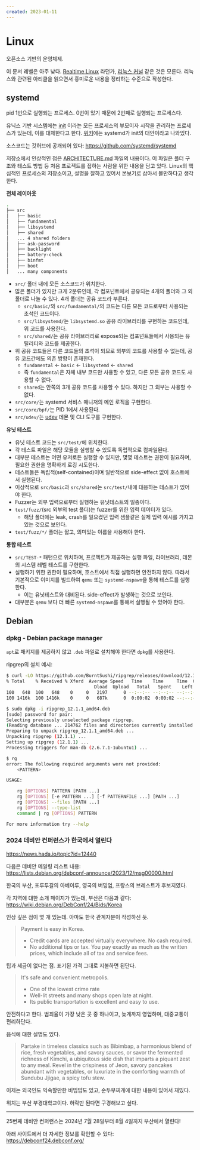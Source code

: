```yaml
---
created: 2023-01-11
---
```

# Linux

오픈소스 기반의 운영체제.

이 문서 레벨은 아주 낮다.
[Realtime Linux](https://news.hada.io/topic?id=16860) 라던가,
[리눅스 커널](https://news.hada.io/topic?id=4080) 같은 것은 모른다.
리눅스와 관련된 아티클을 읽으면서 흥미로운 내용을 정리하는 수준으로 작성한다.

## systemd

pid 1번으로 실행되는 프로세스. 0번이 있기 때문에 2번째로 실행되는 프로세스다.

유닉스 기반 시스템에는 [init](https://ko.m.wikipedia.org/wiki/Init) 이라는 모든 프로세스의 부모이자 시작을 관리하는 프로세스가 있는데, 이를 대체한다고 한다.
[위키](https://ko.m.wikipedia.org/wiki/Init)에는 systemd가 init의 대안이라고 나와있다.

소스코드는 깃허브에 공개되어 있다: https://github.com/systemd/systemd

저장소에서 인상적인 점은 [ARCHITECTURE.md](https://github.com/systemd/systemd/blob/main/docs/ARCHITECTURE.md) 파일의 내용이다.
이 파일은 폴더 구조와 테스트 방법 등 처음 프로젝트를 접하는 사람을 위한 내용을 담고 있다. Linux의 핵심적인 프로세스의 저장소이고, 설명을 잘하고 있어서 본보기로 삼아서 볼만하다고 생각한다.

**전체 레이아웃**

```bash
.
├── src
│   ├── basic
│   ├── fundamental
│   ├── libsystemd
│   ├── shared
│   ... 4 shared folders
│   ├── ask-password
│   ├── backlight
│   ├── battery-check
│   ├── binfmt
│   ├── boot
│   ... many components
```

* `src/` 폴더 내에 모든 소스코드가 위치한다.
* 많은 폴더가 있지만 크게 2분류인데, 각 컴포넌트에서 공유되는 4개의 폴더와 그 외 폴더로 나눌 수 있다. 4개 폴더는 공유 코드라 부른다.
  * `src/basic/`와 `src/fundamental/`의 코드는 다른 모든 코드로부터 사용되는 초석인 코드이다.
  * `src/libsystemd/`는 `libsystemd.so` 공유 라이브러리를 구현하는 코드인데, 위 코드를 사용한다.
  * `src/shared/`는 공유 라이브러리로 expose되는 컴포넌트들에서 사용되는 유틸리티와 코드를 제공한다.
* 위 공유 코드들은 다른 코드들의 초석이 되므로 외부의 코드를 사용할 수 없는데, 공유 코드간에도 의존 방향이 존재한다.
  * `fundamental` <- `basic` <- `libsystemd` <- `shared`
  * 즉 `fundamental`은 자체 내부 코드만 사용할 수 있고, 다른 모든 공유 코드도 사용할 수 없다.
  * `shared`는 안쪽의 3개 공유 코드를 사용할 수 있다. 하지만 그 외부는 사용할 수 없다.
* `src/core/`는 systemd 서비스 매니저의 메인 로직을 구현한다.
* `src/core/bpf/`는 PID 1에서 사용된다.
* `src/udev/`는 [udev](https://ko.wikipedia.org/wiki/Udev) 데몬 및 CLI 도구를 구현한다.

**유닛 테스트**

* 유닛 테스트 코드는 `src/test/`에 위치한다.
* 각 테스트 파일은 해당 모듈을 실행할 수 있도록 독립적으로 컴파일된다.
* 대부분 테스트는 어떤 유저로든 실행할 수 있지만, 몇몇 테스트는 권한이 필요하며, 필요한 권한을 명확하게 로깅 시도한다.
* 테스트들은 독립적(self-contained)이며 일반적으로 side-effect 없이 호스트에서 실행된다.
* 이상적으로 `src/basic`과 `src/shared`는 `src/test/`내에 대응하는 테스트가 있어야 한다.
* Fuzzer는 외부 입력으로부터 실행하는 유닛테스트의 일종이다.
* `test/fuzz/`(src 외부의 test 폴더)는 fuzzer를 위한 입력 데이터가 있다.
  * 해당 폴더에는 leak, crash를 일으켰던 입력 샘플같은 실제 입력 예시를 가지고 있는 것으로 보인다.
* `test/fuzz/*/` 폴더는 짧고, 의미있는 이름을 사용해야 한다.

**통합 테스트**

* `src/TEST-*` 패턴으로 위치하며, 프로젝트가 제공하는 실행 파일, 라이브러리, 데몬의 시스템 레벨 테스트를 구현한다.
* 실행하기 위한 권한이 필요하며, 호스트에서 직접 실행하면 안전하지 않다. 따라서 기본적으로 이미지를 빌드하여 `qemu` 또는 `systemd-nspawn`을 통해 테스트를 실행한다.
  * 이는 유닛테스트와 대비된다. side-effect가 발생하는 것으로 보인다.
* 대부분은 `qemu` 보다 더 빠른 `systemd-nspawn`를 통해서 실행될 수 있어야 한다.

## Debian

### dpkg - Debian package manager

`apt`로 패키지를 제공하지 않고 `.deb` 파일로 설치해야 한다면 `dpkg`를 사용한다.

ripgrep의 설치 예시:

```bash
$ curl -LO https://github.com/BurntSushi/ripgrep/releases/download/12.1.1/ripgrep_12.1.1_amd64.deb
% Total    % Received % Xferd  Average Speed   Time    Time     Time  Current
                                 Dload  Upload   Total   Spent    Left  Speed
100   648  100   648    0     0   2197      0 --:--:-- --:--:-- --:--:--  2204
100 1416k  100 1416k    0     0   687k      0  0:00:02  0:00:02 --:--:-- 1138k

$ sudo dpkg -i ripgrep_12.1.1_amd64.deb
[sudo] password for pair:
Selecting previously unselected package ripgrep.
(Reading database ... 214762 files and directories currently installed.)
Preparing to unpack ripgrep_12.1.1_amd64.deb ...
Unpacking ripgrep (12.1.1) ...
Setting up ripgrep (12.1.1) ...
Processing triggers for man-db (2.6.7.1-1ubuntu1) ...

$ rg
error: The following required arguments were not provided:
    <PATTERN>

USAGE:

    rg [OPTIONS] PATTERN [PATH ...]
    rg [OPTIONS] [-e PATTERN ...] [-f PATTERNFILE ...] [PATH ...]
    rg [OPTIONS] --files [PATH ...]
    rg [OPTIONS] --type-list
    command | rg [OPTIONS] PATTERN

For more information try --help
```

### 2024 데비안 컨퍼런스가 한국에서 열린다

https://news.hada.io/topic?id=12440

다음은 데비안 메일링 리스트 내용:\
https://lists.debian.org/debconf-announce/2023/12/msg00000.html

한국의 부산, 포루투갈의 아베이루, 영국의 버밍엄, 프랑스의 브레스트가 후보지였다.

각 지역에 대한 소개 페이지가 있는데, 부산은 다음과 같다:\
https://wiki.debian.org/DebConf/24/Bids/Korea

인상 깊은 점이 몇 개 있는데. 아마도 한국 관계자분이 작성하신 듯.

> Payment is easy in Korea.
> - Credit cards are accepted virtually everywhere. No cash required.
> - No additional tips or tax. You pay exactly as much as the written prices, which include all of tax and service fees.

팁과 세금이 없다는 점. 표기된 가격 그대로 지불하면 된단다.

> It's safe and convenient metropolis.
> - One of the lowest crime rate
> - Well-lit streets and many shops open late at night.
> - Its public transportation is excellent and easy to use.

안전하다고 한다. 범죄율이 가장 낮은 곳 중 하나이고, 늦게까지 영업하며, 대중교통이 편리하단다.

음식에 대한 설명도 있다.

> Partake in timeless classics such as Bibimbap, a harmonious blend of rice, fresh vegetables, and savory sauces, or savor the fermented richness of Kimchi, a ubiquitous side dish that imparts a piquant zest to any meal. Revel in the crispiness of Jeon, savory pancakes abundant with vegetables, or luxuriate in the comforting warmth of Sundubu Jjigae, a spicy tofu stew.

이제는 외국인도 익숙할만한 비빔밥도 있고, 순두부찌개에 대한 내용이 있어서 재밌다.

위치는 부산 부경대학교이다. 허락만 된다면 구경해보고 싶다.

---

25번째 데비안 컨퍼런스는 2024년 7월 28일부터 8월 4일까지 부산에서 열린다!

아래 사이트에서 더 자세한 정보를 확인할 수 있다:\
https://debconf24.debconf.org/
